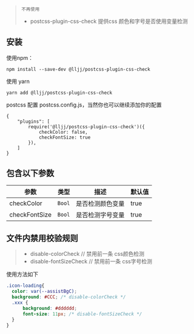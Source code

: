 
> `不再使用`
> * postcss-plugin-css-check 提供css 颜色和字号是否使用变量检测

## 安装
使用npm：

```
npm install --save-dev @lljj/postcss-plugin-css-check
```

使用 yarn

```
yarn add @lljj/postcss-plugin-css-check
```

postcss 配置 postcss.config.js，当然你也可以继续添加你的配置
```
{
    "plugins": [
        require('@lljj/postcss-plugin-css-check')({
            checkColor: false,
            checkFontSize: true
        }),
    ]
}
```

## 包含以下参数

参数 | 类型 | 描述 | 默认值 
--- | --- | --- | -----
checkColor | `Bool` | 是否检测颜色变量 | true
checkFontSize | `Bool` | 是否检测字号变量 | true

## 文件内禁用校验规则 
>* disable-colorCheck       // 禁用前一条 css颜色检测
>* disable-fontSizeCheck    // 禁用前一条 css字号检测

使用方法如下
```css
.icon-loading{
  color: var(--assistBgC);
  background: #CCC; /* disable-colorCheck */
  .xxx {
      background: #dddddd;
      font-size: 11px; /* disable-fontSizeCheck */
  }
}
```
